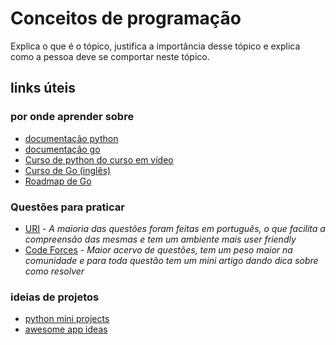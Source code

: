 # Conceitos de programação

Explica o que é o tópico, justifica a importância desse tópico e explica como a pessoa deve se comportar neste tópico.

## links úteis

### por onde aprender sobre
- [documentação python](https://www.python.org/)
- [documentação go](https://golang.org/)
- [Curso de python do curso em vídeo](https://www.youtube.com/watch?v=S9uPNppGsGo&list=PLvE-ZAFRgX8hnECDn1v9HNTI71veL3oW0)
- [Curso de Go (inglês)](https://www.youtube.com/watch?v=YS4e4q9oBaU)
- [Roadmap de Go](https://github.com/Alikhll/golang-developer-roadmap)

### Questões para praticar
- [URI](https://www.urionlinejudge.com.br) - *A maioria das questões foram feitas em português, o que facilita a compreensão das mesmas e tem um ambiente mais user friendly*
- [Code Forces](https://codeforces.com/) - *Maior acervo de questões, tem um peso maior na comunidade e para toda questão tem um mini artigo dando dica sobre como resolver*

### ideias de projetos
- [python mini projects](https://github.com/Python-World/python-mini-projects)
- [awesome app ideas](https://github.com/tastejs/awesome-app-ideas)
